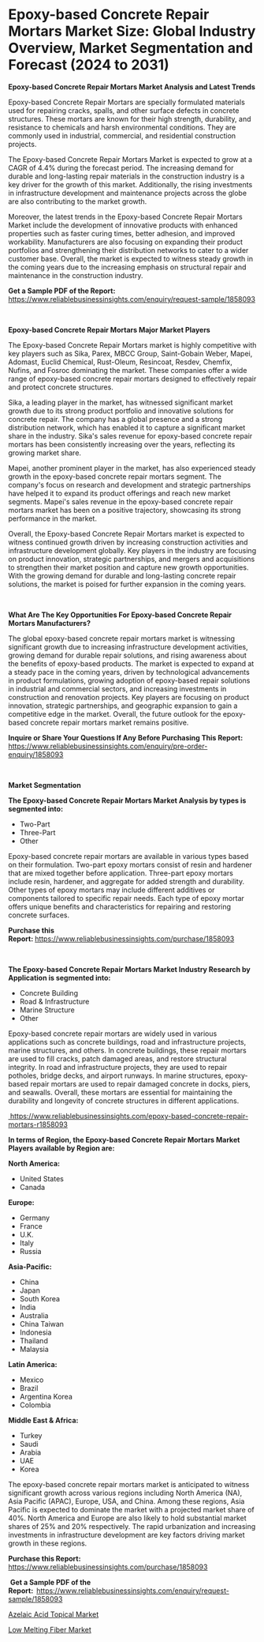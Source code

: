 <p><h1>Epoxy-based Concrete Repair Mortars Market Size: Global Industry Overview, Market Segmentation and Forecast (2024 to 2031)</h1></p><p><strong>Epoxy-based Concrete Repair Mortars Market Analysis and Latest Trends</strong></p>
<p><p>Epoxy-based Concrete Repair Mortars are specially formulated materials used for repairing cracks, spalls, and other surface defects in concrete structures. These mortars are known for their high strength, durability, and resistance to chemicals and harsh environmental conditions. They are commonly used in industrial, commercial, and residential construction projects.</p><p>The Epoxy-based Concrete Repair Mortars Market is expected to grow at a CAGR of 4.4% during the forecast period. The increasing demand for durable and long-lasting repair materials in the construction industry is a key driver for the growth of this market. Additionally, the rising investments in infrastructure development and maintenance projects across the globe are also contributing to the market growth.</p><p>Moreover, the latest trends in the Epoxy-based Concrete Repair Mortars Market include the development of innovative products with enhanced properties such as faster curing times, better adhesion, and improved workability. Manufacturers are also focusing on expanding their product portfolios and strengthening their distribution networks to cater to a wider customer base. Overall, the market is expected to witness steady growth in the coming years due to the increasing emphasis on structural repair and maintenance in the construction industry.</p></p>
<p><strong>Get a Sample PDF of the Report:&nbsp;</strong> <a href="https://www.reliablebusinessinsights.com/enquiry/request-sample/1858093">https://www.reliablebusinessinsights.com/enquiry/request-sample/1858093</a></p>
<p>&nbsp;</p>
<p><strong>Epoxy-based Concrete Repair Mortars Major Market Players</strong></p>
<p><p>The Epoxy-based Concrete Repair Mortars market is highly competitive with key players such as Sika, Parex, MBCC Group, Saint-Gobain Weber, Mapei, Adomast, Euclid Chemical, Rust-Oleum, Resincoat, Resdev, Chemfix, Nufins, and Fosroc dominating the market. These companies offer a wide range of epoxy-based concrete repair mortars designed to effectively repair and protect concrete structures.</p><p>Sika, a leading player in the market, has witnessed significant market growth due to its strong product portfolio and innovative solutions for concrete repair. The company has a global presence and a strong distribution network, which has enabled it to capture a significant market share in the industry. Sika's sales revenue for epoxy-based concrete repair mortars has been consistently increasing over the years, reflecting its growing market share.</p><p>Mapei, another prominent player in the market, has also experienced steady growth in the epoxy-based concrete repair mortars segment. The company's focus on research and development and strategic partnerships have helped it to expand its product offerings and reach new market segments. Mapei's sales revenue in the epoxy-based concrete repair mortars market has been on a positive trajectory, showcasing its strong performance in the market.</p><p>Overall, the Epoxy-based Concrete Repair Mortars market is expected to witness continued growth driven by increasing construction activities and infrastructure development globally. Key players in the industry are focusing on product innovation, strategic partnerships, and mergers and acquisitions to strengthen their market position and capture new growth opportunities. With the growing demand for durable and long-lasting concrete repair solutions, the market is poised for further expansion in the coming years.</p></p>
<p>&nbsp;</p>
<p><strong>What Are The Key Opportunities For Epoxy-based Concrete Repair Mortars Manufacturers?</strong></p>
<p><p>The global epoxy-based concrete repair mortars market is witnessing significant growth due to increasing infrastructure development activities, growing demand for durable repair solutions, and rising awareness about the benefits of epoxy-based products. The market is expected to expand at a steady pace in the coming years, driven by technological advancements in product formulations, growing adoption of epoxy-based repair solutions in industrial and commercial sectors, and increasing investments in construction and renovation projects. Key players are focusing on product innovation, strategic partnerships, and geographic expansion to gain a competitive edge in the market. Overall, the future outlook for the epoxy-based concrete repair mortars market remains positive.</p></p>
<p><strong>Inquire or Share Your Questions If Any Before Purchasing This Report:</strong> <a href="https://www.reliablebusinessinsights.com/enquiry/pre-order-enquiry/1858093">https://www.reliablebusinessinsights.com/enquiry/pre-order-enquiry/1858093</a></p>
<p>&nbsp;</p>
<p><strong>Market Segmentation</strong></p>
<p><strong>The Epoxy-based Concrete Repair Mortars Market Analysis by types is segmented into:</strong></p>
<p><ul><li>Two-Part</li><li>Three-Part</li><li>Other</li></ul></p>
<p><p>Epoxy-based concrete repair mortars are available in various types based on their formulation. Two-part epoxy mortars consist of resin and hardener that are mixed together before application. Three-part epoxy mortars include resin, hardener, and aggregate for added strength and durability. Other types of epoxy mortars may include different additives or components tailored to specific repair needs. Each type of epoxy mortar offers unique benefits and characteristics for repairing and restoring concrete surfaces.</p></p>
<p><strong>Purchase this Report:&nbsp;</strong><a href="https://www.reliablebusinessinsights.com/purchase/1858093">https://www.reliablebusinessinsights.com/purchase/1858093</a></p>
<p>&nbsp;</p>
<p><strong>The Epoxy-based Concrete Repair Mortars Market Industry Research by Application is segmented into:</strong></p>
<p><ul><li>Concrete Building</li><li>Road & Infrastructure</li><li>Marine Structure</li><li>Other</li></ul></p>
<p><p>Epoxy-based concrete repair mortars are widely used in various applications such as concrete buildings, road and infrastructure projects, marine structures, and others. In concrete buildings, these repair mortars are used to fill cracks, patch damaged areas, and restore structural integrity. In road and infrastructure projects, they are used to repair potholes, bridge decks, and airport runways. In marine structures, epoxy-based repair mortars are used to repair damaged concrete in docks, piers, and seawalls. Overall, these mortars are essential for maintaining the durability and longevity of concrete structures in different applications.</p></p>
<p><a href="https://www.reliablebusinessinsights.com/epoxy-based-concrete-repair-mortars-r1858093">&nbsp;https://www.reliablebusinessinsights.com/epoxy-based-concrete-repair-mortars-r1858093</a></p>
<p><strong>In terms of Region, the Epoxy-based Concrete Repair Mortars Market Players available by Region are:</strong></p>
<p>
    <p> <strong> North America: </strong>
        <ul>
            <li>United States</li>
            <li>Canada</li>
        </ul>
        </p> 
    <p> <strong> Europe: </strong>
        <ul>
            <li>Germany</li>
            <li>France</li>
            <li>U.K.</li>
            <li>Italy</li>
            <li>Russia</li>
        </ul>
        </p> 
    <p> <strong> Asia-Pacific: </strong>
        <ul>
            <li>China</li>
            <li>Japan</li>
            <li>South Korea</li>
            <li>India</li>
            <li>Australia</li>
            <li>China Taiwan</li>
            <li>Indonesia</li>
            <li>Thailand</li>
            <li>Malaysia</li>
        </ul>
        </p> 
    <p> <strong> Latin America: </strong>
        <ul>
            <li>Mexico</li>
            <li>Brazil</li>
            <li>Argentina Korea</li>
            <li>Colombia</li>
        </ul>
        </p> 
    <p> <strong> Middle East & Africa: </strong>
        <ul>
            <li>Turkey</li>
            <li>Saudi</li>
            <li>Arabia</li>
            <li>UAE</li>
            <li>Korea</li>
        </ul>
    </p>
    </p>
<p><p>The epoxy-based concrete repair mortars market is anticipated to witness significant growth across various regions including North America (NA), Asia Pacific (APAC), Europe, USA, and China. Among these regions, Asia Pacific is expected to dominate the market with a projected market share of 40%. North America and Europe are also likely to hold substantial market shares of 25% and 20% respectively. The rapid urbanization and increasing investments in infrastructure development are key factors driving market growth in these regions.</p></p>
<p><strong>Purchase this Report: </strong><a href="https://www.reliablebusinessinsights.com/purchase/1858093">https://www.reliablebusinessinsights.com/purchase/1858093</a></p>
<p>&nbsp;<strong>Get a Sample PDF of the Report:&nbsp;&nbsp;</strong><a href="https://www.reliablebusinessinsights.com/enquiry/request-sample/1858093">https://www.reliablebusinessinsights.com/enquiry/request-sample/1858093</a></p>
<p><strong></strong></p>
<p><p><a href="https://issuu.com/reportprime-2/docs/azelaic-acid-topical-market-size-2030.pptx">Azelaic Acid Topical Market</a></p><p><a href="https://medium.com/@chiragreportprime4/global-low-melting-fiber-market-focus-on-product-type-melting-point-130-melting-point-130-0baebc61874d">Low Melting Fiber Market</a></p></p>